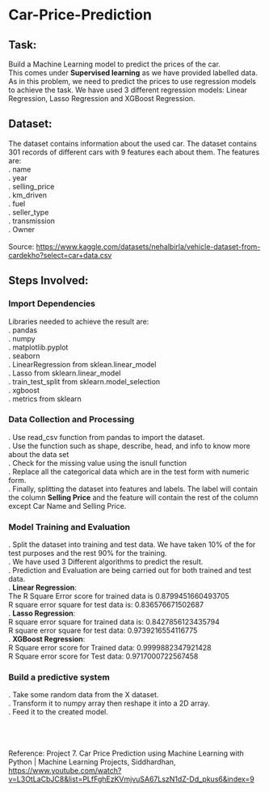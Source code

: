 # Car-Price-Prediction
## Task:
Build a Machine Learning model to predict the prices of the car.</br> This comes under **Supervised learning** as we have provided labelled data. As in this problem, we need to predict the prices to use regression models to achieve the task. We have used 3 different regression models: Linear Regression, Lasso Regression and XGBoost Regression.

## Dataset:
The dataset contains information about the used car. The dataset contains 301 records of different cars with 9 features each about them. The features are:</br>
. name</br>
. year</br>
. selling_price</br>
. km_driven</br>
. fuel</br>
. seller_type</br>
. transmission</br>
. Owner</br></br>
Source: https://www.kaggle.com/datasets/nehalbirla/vehicle-dataset-from-cardekho?select=car+data.csv

## Steps Involved:
### Import Dependencies
Libraries needed to achieve the result are: </br>
. pandas</br>
. numpy</br>
. matplotlib.pyplot</br>
. seaborn</br>
. LinearRegression from sklean.linear_model</br>
. Lasso from sklearn.linear_model</br>
. train_test_split from sklearn.model_selection</br>
. xgboost</br>
. metrics from sklearn</br>
### Data Collection and Processing
. Use read_csv function from pandas to import the dataset.</br>
. Use the function such as shape, describe, head, and info to know more about the data set</br>
. Check for the missing value using the isnull function</br>
. Replace all the categorical data which are in the test form with numeric form.</br>
. Finally, splitting the dataset into features and labels. The label will contain the column **Selling Price** and the feature will contain the rest of the column except Car Name and Selling Price.
### Model Training and Evaluation 
. Split the dataset into training and test data. We have taken 10% of the for test purposes and the rest 90% for the training.</br>
. We have used 3 Different algorithms to predict the result. </br>
. Prediction and Evaluation are being carried out for both trained and test data.</br>
. **Linear Regression**: </br>
The R Square Error score for trained data is 0.8799451660493705 </br>
R square error square for test data is:  0.836576671502687</br>
. **Lasso Regression**: </br>
R square error square for trained data is:  0.8427856123435794</br>
R square error square for test data:  0.9739216554116775 </br>
. **XGBoost Regression**:</br>
R Square error score for Trained data:  0.9999882347921428</br>
R Square error score for Test data:  0.9717000722567458</br>

### Build a predictive system
. Take some random data from the X dataset.</br>
. Transform it to numpy array then reshape it into a 2D array.</br>
. Feed it to the created model.</br></br></br></br>

Reference: Project 7. Car Price Prediction using Machine Learning with Python | Machine Learning Projects, Siddhardhan, https://www.youtube.com/watch?v=L3OtLaCbJC8&list=PLfFghEzKVmjvuSA67LszN1dZ-Dd_pkus6&index=9


